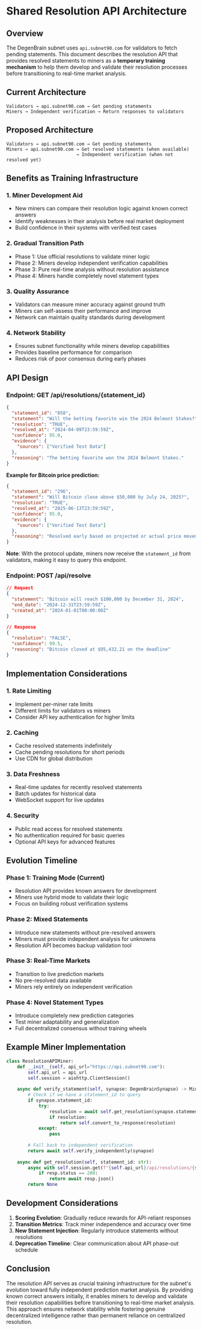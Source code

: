 # Shared Resolution API Architecture

## Overview

The DegenBrain subnet uses `api.subnet90.com` for validators to fetch pending statements. This document describes the resolution API that provides resolved statements to miners as a **temporary training mechanism** to help them develop and validate their resolution processes before transitioning to real-time market analysis.

## Current Architecture

```
Validators → api.subnet90.com → Get pending statements
Miners → Independent verification → Return responses to validators
```

## Proposed Architecture

```
Validators → api.subnet90.com → Get pending statements
Miners → api.subnet90.com → Get resolved statements (when available)
                          → Independent verification (when not resolved yet)
```

## Benefits as Training Infrastructure

### 1. Miner Development Aid
- New miners can compare their resolution logic against known correct answers
- Identify weaknesses in their analysis before real market deployment
- Build confidence in their systems with verified test cases

### 2. Gradual Transition Path
- Phase 1: Use official resolutions to validate miner logic
- Phase 2: Miners develop independent verification capabilities  
- Phase 3: Pure real-time analysis without resolution assistance
- Phase 4: Miners handle completely novel statement types

### 3. Quality Assurance
- Validators can measure miner accuracy against ground truth
- Miners can self-assess their performance and improve
- Network can maintain quality standards during development

### 4. Network Stability
- Ensures subnet functionality while miners develop capabilities
- Provides baseline performance for comparison
- Reduces risk of poor consensus during early phases

## API Design

### Endpoint: GET /api/resolutions/{statement_id}
```json
{
  "statement_id": "858",
  "statement": "Will the betting favorite win the 2024 Belmont Stakes?",
  "resolution": "TRUE",
  "resolved_at": "2024-04-09T23:59:59Z",
  "confidence": 95.0,
  "evidence": {
    "sources": ["Verified Test Data"]
  },
  "reasoning": "The betting favorite won the 2024 Belmont Stakes."
}
```

**Example for Bitcoin price prediction:**
```json
{
  "statement_id": "296",
  "statement": "Will Bitcoin close above $50,000 by July 24, 2025?",
  "resolution": "TRUE", 
  "resolved_at": "2025-06-13T23:59:59Z",
  "confidence": 95.0,
  "evidence": {
    "sources": ["Verified Test Data"]
  },
  "reasoning": "Resolved early based on projected or actual price movement for Bitcoin."
}
```

**Note**: With the protocol update, miners now receive the `statement_id` from validators, making it easy to query this endpoint.

### Endpoint: POST /api/resolve
```json
// Request
{
  "statement": "Bitcoin will reach $100,000 by December 31, 2024",
  "end_date": "2024-12-31T23:59:59Z",
  "created_at": "2024-01-01T00:00:00Z"
}

// Response
{
  "resolution": "FALSE",
  "confidence": 99.5,
  "reasoning": "Bitcoin closed at $95,432.21 on the deadline"
}
```

## Implementation Considerations

### 1. Rate Limiting
- Implement per-miner rate limits
- Different limits for validators vs miners
- Consider API key authentication for higher limits

### 2. Caching
- Cache resolved statements indefinitely
- Cache pending resolutions for short periods
- Use CDN for global distribution

### 3. Data Freshness
- Real-time updates for recently resolved statements
- Batch updates for historical data
- WebSocket support for live updates

### 4. Security
- Public read access for resolved statements
- No authentication required for basic queries
- Optional API keys for advanced features

## Evolution Timeline

### Phase 1: Training Mode (Current)
- Resolution API provides known answers for development
- Miners use hybrid mode to validate their logic
- Focus on building robust verification systems

### Phase 2: Mixed Statements
- Introduce new statements without pre-resolved answers
- Miners must provide independent analysis for unknowns
- Resolution API becomes backup validation tool

### Phase 3: Real-Time Markets
- Transition to live prediction markets
- No pre-resolved data available
- Miners rely entirely on independent verification

### Phase 4: Novel Statement Types  
- Introduce completely new prediction categories
- Test miner adaptability and generalization
- Full decentralized consensus without training wheels

## Example Miner Implementation

```python
class ResolutionAPIMiner:
    def __init__(self, api_url="https://api.subnet90.com"):
        self.api_url = api_url
        self.session = aiohttp.ClientSession()
    
    async def verify_statement(self, synapse: DegenBrainSynapse) -> MinerResponse:
        # Check if we have a statement_id to query
        if synapse.statement_id:
            try:
                resolution = await self.get_resolution(synapse.statement_id)
                if resolution:
                    return self.convert_to_response(resolution)
            except:
                pass
        
        # Fall back to independent verification
        return await self.verify_independently(synapse)
    
    async def get_resolution(self, statement_id: str):
        async with self.session.get(f"{self.api_url}/api/resolutions/{statement_id}") as resp:
            if resp.status == 200:
                return await resp.json()
        return None
```

## Development Considerations

1. **Scoring Evolution**: Gradually reduce rewards for API-reliant responses
2. **Transition Metrics**: Track miner independence and accuracy over time  
3. **New Statement Injection**: Regularly introduce statements without resolutions
4. **Deprecation Timeline**: Clear communication about API phase-out schedule

## Conclusion

The resolution API serves as crucial training infrastructure for the subnet's evolution toward fully independent prediction market analysis. By providing known correct answers initially, it enables miners to develop and validate their resolution capabilities before transitioning to real-time market analysis. This approach ensures network stability while fostering genuine decentralized intelligence rather than permanent reliance on centralized resolution.